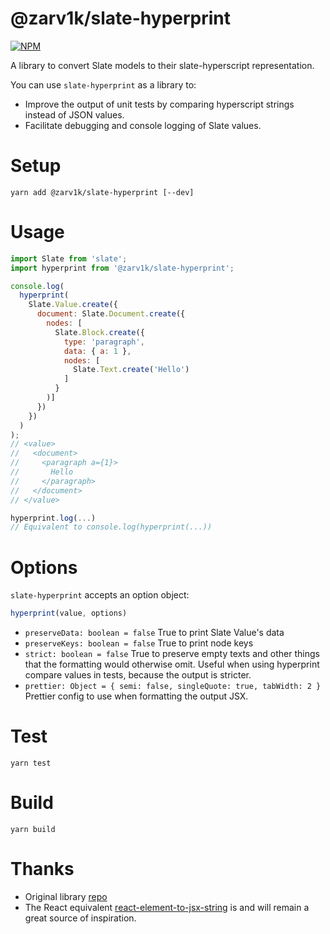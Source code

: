 # @zarv1k/slate-hyperprint

[![NPM](https://img.shields.io/npm/v/@zarv1k/slate-hyperprint.svg)](https://www.npmjs.com/package/@zarv1k/slate-hyperprint)

A library to convert Slate models to their slate-hyperscript representation.

You can use `slate-hyperprint` as a library to:

- Improve the output of unit tests by comparing hyperscript strings instead of JSON values.
- Facilitate debugging and console logging of Slate values.

# Setup

```
yarn add @zarv1k/slate-hyperprint [--dev]
```

# Usage

```js
import Slate from 'slate';
import hyperprint from '@zarv1k/slate-hyperprint';

console.log(
  hyperprint(
    Slate.Value.create({
      document: Slate.Document.create({
        nodes: [
          Slate.Block.create({
            type: 'paragraph',
            data: { a: 1 },
            nodes: [
              Slate.Text.create('Hello')
            ]
          }
        )]
      })
    })
  )
);
// <value>
//   <document>
//     <paragraph a={1}>
//       Hello
//     </paragraph>
//   </document>
// </value>

hyperprint.log(...)
// Equivalent to console.log(hyperprint(...))
```

# Options

`slate-hyperprint` accepts an option object:

```js
hyperprint(value, options)
```

- `preserveData: boolean = false`
  True to print Slate Value's data
- `preserveKeys: boolean = false`
  True to print node keys
- `strict: boolean = false`
  True to preserve empty texts and other things that the formatting would
  otherwise omit. Useful when using hyperprint compare values in tests, because
  the output is stricter.
- `prettier: Object = { semi: false, singleQuote: true, tabWidth: 2 }`
  Prettier config to use when formatting the output JSX.

# Test

```
yarn test
```

# Build

```
yarn build
```

# Thanks

- Original library [repo](https://github.com/GitbookIO/slate-hyperprint)
- The React equivalent [react-element-to-jsx-string](https://github.com/algolia/react-element-to-jsx-string) is and will remain a great source of inspiration.


